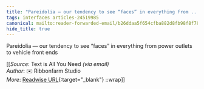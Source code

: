 ```yaml
---
title: "Pareidolia — our tendency to see “faces” in everything from ..."
tags: interfaces articles-24519985
canonical: mailto:reader-forwarded-email/b26ddaa5f654cfba882d8fb98f8f7838
hide_title: true
---
```


Pareidolia — our tendency to see “faces” in everything from power outlets to vehicle front ends


[[_Source_: Text is All You Need _(via email)_<br>
_Author_: ✉️ Ribbonfarm Studio<br>
_More_: [Readwise URL](https://readwise.io/open/478260068){:target="_blank"}
::wrap]]